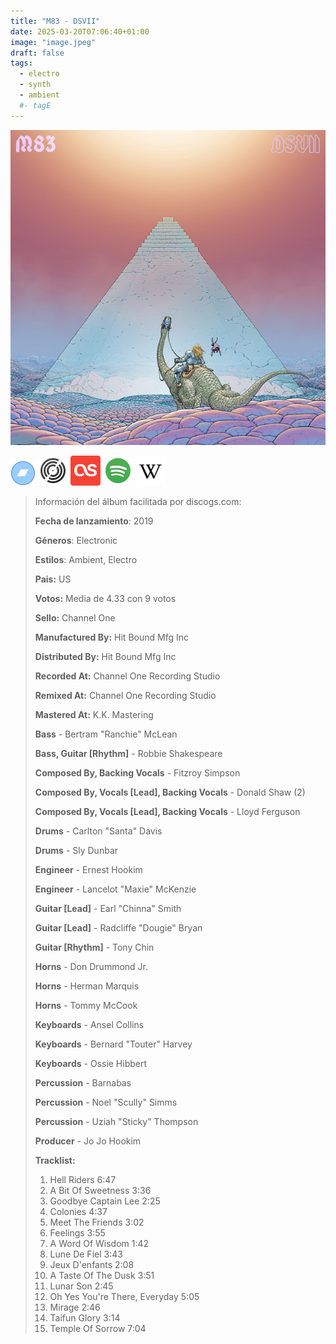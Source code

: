 ```yaml
---
title: "M83 - DSVII"
date: 2025-03-20T07:06:40+01:00
image: "image.jpeg"
draft: false
tags:
  - electro
  - synth
  - ambient
  #- tagE
---
```


![cover](image.jpeg "M83 - DSVII")

[![bandcamp](../links/svg/bandcamp.png "bandcamp")](https://bandcamp.com/search?q=M83%20DSVII)
[![discogs](../links/svg/discogs.png "discogs")](https://www.discogs.com/master/1609495)
[![lastfm](../links/svg/lastfm.png "lastfm")](https://www.last.fm/music/M83/DSVII)
[![spotify](../links/svg/spotify.png "putify")](https://open.spotify.com/album/1Pyu7uKUDKNhdsYDL82Wkg)
[![wikipedia](../links/svg/wikipedia.png "wikipedia")](https://en.wikipedia.org/wiki/DSVII)

<!-- [![musicbrainz](../links/svg/musicbrainz.png (musicbrainz))]() -->
<!-- [![youtube](../links/svg/youtube.png (youtube))]() -->

> Información del álbum facilitada por discogs.com:
>
> **Fecha de lanzamiento**: 2019
>
> **Géneros**: Electronic
>
> **Estilos**: Ambient, Electro
>
> **Pais:** US
>
> **Votos:** Media de 4.33 con 9 votos
>
> **Sello:** Channel One
>
> **Manufactured By:** Hit Bound Mfg Inc
>
> **Distributed By:** Hit Bound Mfg Inc
>
> **Recorded At:** Channel One Recording Studio
>
> **Remixed At:** Channel One Recording Studio
>
> **Mastered At:** K.K. Mastering
>
> **Bass** - Bertram "Ranchie" McLean
>
> **Bass, Guitar [Rhythm]** - Robbie Shakespeare
>
> **Composed By, Backing Vocals** - Fitzroy Simpson
>
> **Composed By, Vocals [Lead], Backing Vocals** - Donald Shaw (2)
>
> **Composed By, Vocals [Lead], Backing Vocals** - Lloyd Ferguson
>
> **Drums** - Carlton "Santa" Davis
>
> **Drums** - Sly Dunbar
>
> **Engineer** - Ernest Hookim
>
> **Engineer** - Lancelot "Maxie" McKenzie
>
> **Guitar [Lead]** - Earl "Chinna" Smith
>
> **Guitar [Lead]** - Radcliffe "Dougie" Bryan
>
> **Guitar [Rhythm]** - Tony Chin
>
> **Horns** - Don Drummond Jr.
>
> **Horns** - Herman Marquis
>
> **Horns** - Tommy McCook
>
> **Keyboards** - Ansel Collins
>
> **Keyboards** - Bernard "Touter" Harvey
>
> **Keyboards** - Ossie Hibbert
>
> **Percussion** - Barnabas
>
> **Percussion** - Noel "Scully" Simms
>
> **Percussion** - Uziah "Sticky" Thompson
>
> **Producer** - Jo Jo Hookim
>
> **Tracklist:**
>
> 1. Hell Riders 6:47
> 2. A Bit Of Sweetness 3:36
> 3. Goodbye Captain Lee 2:25
> 4. Colonies 4:37
> 5. Meet The Friends 3:02
> 6. Feelings 3:55
> 7. A Word Of Wisdom 1:42
> 8. Lune De Fiel 3:43
> 9. Jeux D'enfants 2:08
> 10. A Taste Of The Dusk 3:51
> 11. Lunar Son 2:45
> 12. Oh Yes You're There, Everyday 5:05
> 13. Mirage 2:46
> 14. Taifun Glory 3:14
> 15. Temple Of Sorrow 7:04
